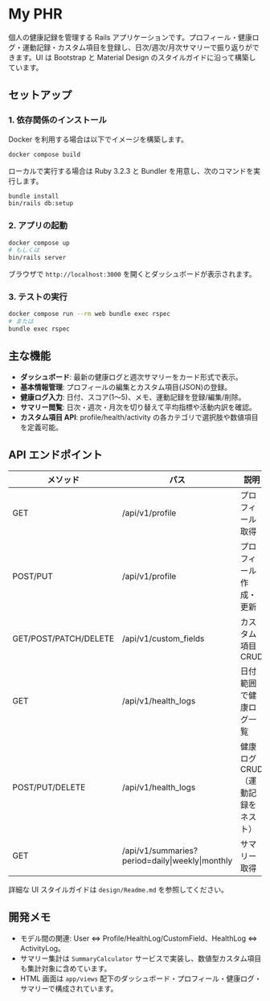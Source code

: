 # My PHR

個人の健康記録を管理する Rails アプリケーションです。プロフィール・健康ログ・運動記録・カスタム項目を登録し、日次/週次/月次サマリーで振り返りができます。UI は Bootstrap と Material Design のスタイルガイドに沿って構築しています。

## セットアップ

### 1. 依存関係のインストール

Docker を利用する場合は以下でイメージを構築します。

```bash
docker compose build
```

ローカルで実行する場合は Ruby 3.2.3 と Bundler を用意し、次のコマンドを実行します。

```bash
bundle install
bin/rails db:setup
```

### 2. アプリの起動

```bash
docker compose up
# もしくは
bin/rails server
```

ブラウザで `http://localhost:3000` を開くとダッシュボードが表示されます。

### 3. テストの実行

```bash
docker compose run --rm web bundle exec rspec
# または
bundle exec rspec
```

## 主な機能

- **ダッシュボード**: 最新の健康ログと週次サマリーをカード形式で表示。
- **基本情報管理**: プロフィールの編集とカスタム項目(JSON)の登録。
- **健康ログ入力**: 日付、スコア(1〜5)、メモ、運動記録を登録/編集/削除。
- **サマリー閲覧**: 日次・週次・月次を切り替えて平均指標や活動内訳を確認。
- **カスタム項目 API**: profile/health/activity の各カテゴリで選択肢や数値項目を定義可能。

## API エンドポイント

| メソッド | パス | 説明 |
| --- | --- | --- |
| GET | /api/v1/profile | プロフィール取得 |
| POST/PUT | /api/v1/profile | プロフィール作成・更新 |
| GET/POST/PATCH/DELETE | /api/v1/custom_fields | カスタム項目 CRUD |
| GET | /api/v1/health_logs | 日付範囲で健康ログ一覧 |
| POST/PUT/DELETE | /api/v1/health_logs | 健康ログ CRUD（運動記録をネスト） |
| GET | /api/v1/summaries?period=daily\|weekly\|monthly | サマリー取得 |

詳細な UI スタイルガイドは `design/Readme.md` を参照してください。

## 開発メモ

- モデル間の関連: User ⇔ Profile/HealthLog/CustomField、HealthLog ⇔ ActivityLog。
- サマリー集計は `SummaryCalculator` サービスで実装し、数値型カスタム項目も集計対象に含めています。
- HTML 画面は `app/views` 配下のダッシュボード・プロフィール・健康ログ・サマリーで構成されています。
